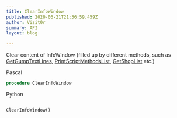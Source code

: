 ```yaml
---
title: ClearInfoWindow
published: 2020-06-21T21:36:59.459Z
author: Vizit0r
summary: API
layout: blog

---
```


 

Clear content of InfoWindow (filled up by different methods, such as [GetGumpTextLines](../GetGumpTextLines), [PrintScriptMethodsList](../PrintScriptMethodsList), [GetShopList](../GetShopList) etc.)


Pascal

```pascal
procedure ClearInfoWindow
```



Python
```python

ClearInfoWindow()
```